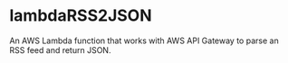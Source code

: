 # lambdaRSS2JSON
An AWS Lambda function that works with AWS API Gateway to parse an RSS feed and return JSON.
